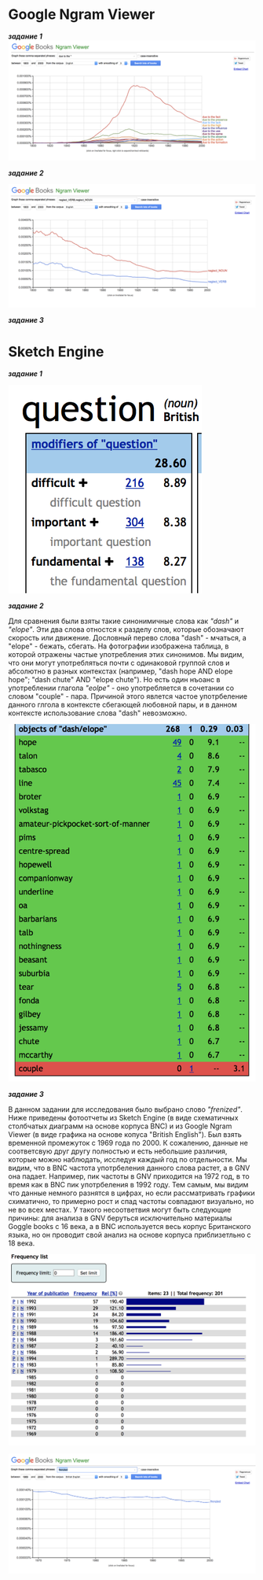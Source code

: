 # Google Ngram Viewer
**_задание 1_**
![](https://github.com/snovivi/hw6/blob/master/Снимок%20экрана%202018-03-27%20в%2020.40.03.png)

**_задание 2_**

![](https://github.com/snovivi/hw6/blob/master/Снимок%20экрана%202018-03-27%20в%2022.44.25.png)

**_задание 3_**

# Sketch Engine
**_задание 1_**

![](https://github.com/snovivi/hw6/blob/master/Снимок%20экрана%202018-03-27%20в%2021.17.18.png)

**_задание 2_**

Для сравнения были взяты такие синонимичные слова как *"dash"* и *"elope"*. Эти два слова отностся к разделу слов, которые обозначают скорость или движение. Дословный перево слова "dash" - мчаться, а "elope" - бежать, сбегать. На фотографии изображена таблица, в которой отражены частые употребления этих синонимов. Мы видим, что они могут употребляться почти с одинаковой группой слов и абсолютно в разных контекстах (например, "dash hope AND elope hope"; "dash chute" AND "elope chute"). Но есть один нъоанс в употреблении глагола *"eolpe"* - оно употребляется в сочетании со словом "couple" - пара. Причиной этого явлется частое употрбеление данного глгола в контексте сбегающей любовной пары, и в данном контексте использование слова "dash" невозможно.

![](https://github.com/snovivi/hw6/blob/master/Снимок%20экрана%202018-03-27%20в%2021.26.27.png)

**_задание 3_**

В данном задании для исследования было выбрано слово *"frenized"*. Ниже приведены фотоотчеты из Sketch Engine (в виде схематичных столбчатых диаграмм на основе корпуса BNC) и из Google Ngram Viewer (в виде графика на основе копуса "British English"). Был взять временной промежуток с 1969 года по 2000. К сожалению, данные не соответсвую друг другу полностью и есть небольшие различия, которые можно наблюдать, исследуя каждый год по отдельности. Мы видим, что в BNC частота употрбеления данного слова растет, а в GNV она падает. Например, пик частоты в GNV приходится на 1972 год, в то время как в BNC пик употрбеления в 1992 году. Тем самым, мы видим что данные немного разнятся в цифрах, но если рассматривать графики схиматично, то примерно рост и спад частоты совпадают визуально, но не во всех местах. У такого несоответвия могут быть следующие причины: для анализа в GNV беруться исключительно материалы Goggle books с 16 века, а в BNC используется весь корпус Британского языка, но он проводит свой анализ на основе корпуса приблизетльно с 18 века.

![](https://github.com/snovivi/hw6/blob/master/Снимок%20экрана%202018-03-27%20в%2022.17.41.png)

![](https://github.com/snovivi/hw6/blob/master/Снимок%20экрана%202018-03-27%20в%2022.21.20.png)
